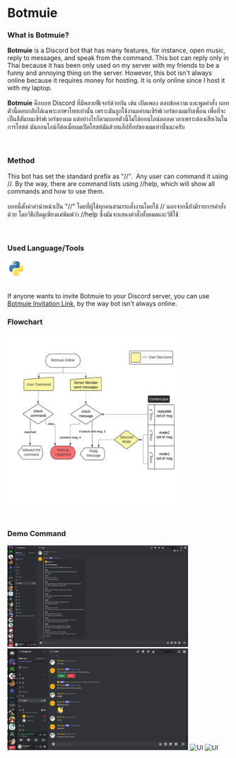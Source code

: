 # Botmuie

### What is Botmuie?
**Botmuie** is a Discord bot that has many features, for instance, open music, reply to messages, and speak from the command. This bot can reply only in Thai because it has been only used on my server with my friends to be a funny and annoying thing on the server. However, this bot isn't always online because it requires money for hosting. It is only online since I host it with my laptop.
<br>  
**Botmuie** คือบอท Discord ที่มีหลายฟีเจอร์ด้วยกัน เช่น เปิดเพลง ตอบข้อความ และพูดคำสั่ง บอทตัวนี้ตอบกลับได้เฉพาะภาษาไทยเท่านั้น เพราะมันถูกใช้งานแค่บนเซิร์ฟเวอร์ของผมกับเพื่อน เพื่อที่จะเป็นสีสันบนเซิร์ฟเวอร์ของผม แต่อย่างไรก็ตามบอทตัวนี้ไม่ได้ออนไลน์ตลอดเวลาเพราะต้องเสียเงินในการโฮสต์ มันออนไลน์ก็ต่อเมื่อผมเปิดโฮสต์มันด้วยแล็ปท็อปของผมเท่านั้นนะครับ
<br>
<br>
<br>
### Method
This bot has set the standard prefix as "//".  Any user can command it using //. By the way, there are command lists using //help, which will show all commands and how to use them.
<br>  
บอทนี้ตั้งค่าคำนำหน้าเป็น "//" โดยที่ผู้ใช้ทุกคนสามารถสั่งงานโดยใช้ // นอกจากนี้ยังมีรายการคำสั่งด้วย โดยวิธีเปิดดูเพียงแค่พิมพ์ว่า //help ซึ่งมันจะแสดงคำสั่งทั้งหมดและวิธีใช้
<br>
<br>
<br>

### Used Language/Tools
<div>
  <img src="https://github.com/devicons/devicon/blob/master/icons/python/python-original.svg" title="Python"width="40" height="40"/>&nbsp;
</div>
<br>  

If anyone wants to invite Botmuie to your Discord server, you can use [Botmuie Invitation Link](https://discord.com/api/oauth2/authorize?client_id=1208700289948065845&permissions=8&scope=bot), by the way bot isn't always online.

### Flowchart 
<div>
  <img src="./illustration/Flowchart.jpeg"  title="Flowchart"width="400" height="400"/>
</div>
<br>  

### Demo Command
<div>
  <img src="./illustration/UI1.png"  title="UI" height="230"/>
  <img src="./illustration/UI2.png"  title="UI" height="230"/>
  <img src="./illustration/UI3.png"  title="UI" height="230"/>
  <img src="./illustration/UI4.png"  title="UI" height="230"/>
</div>

